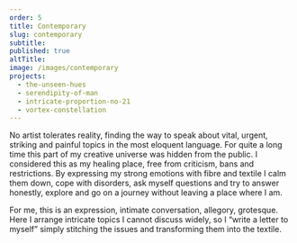 ```yaml
---
order: 5
title: Contemporary
slug: contemporary
subtitle:
published: true
altTitle:
image: /images/contemporary
projects:
  - the-unseen-hues
  - serendipity-of-man
  - intricate-proportion-no-21
  - vortex-constellation
---
```


No artist tolerates reality, finding the way to speak about vital, urgent, striking and painful topics in the most eloquent language. For quite a long time this part of my creative universe was hidden from the public. I considered this as my healing place, free from criticism, bans and restrictions. By expressing my strong emotions with fibre and textile I calm them down, cope with disorders, ask myself questions and try to answer honestly, explore and go on a journey without leaving a place where I am.

For me, this is an expression, intimate conversation, allegory, grotesque. Here I arrange intricate topics I cannot discuss widely, so I “write a letter to myself” simply stitching the issues and transforming them into the textile.
